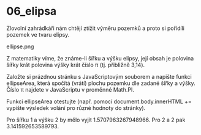 # 06_elipsa
Zlovolní zahrádkáři nám chtějí ztížit výměru pozemků a proto si pořídíli pozemek ve tvaru elipsy.

ellipse.png

Z matematiky víme, že známe-li šířku a výšku elipsy, její obsah je polovina šířky krát polovina výšky krát číslo π (tj. přibližně 3,14).

Založte si prázdnou stránku s JavaScriptovým souborem a napište funkci ellipseArea, která spočítá (vrátí) plochu pozemku dle zadané šířky a výšky. Číslo π najdete v JavaScriptu v proměnné Math.PI.

Funkci ellipseArea otestujte (např. pomocí document.body.innerHTML += vypište výsledek volání pro různé hodnoty do stránky).

Pro šířku 1 a výšku 2 by mělo vyjít 1.5707963267948966.
Pro 2 a 2 pak 3.141592653589793.